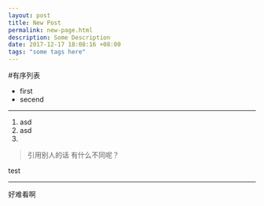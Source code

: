 ```yaml
---
layout: post
title: New Post
permalink: new-page.html
description: Some Description
date: 2017-12-17 18:08:16 +08:00
tags: "some tags here"
---
```


#有序列表
* first
* secend

***

1. asd
2. asd
3.  

> 引用别人的话
> 有什么不同呢？

test
***
好难看啊

